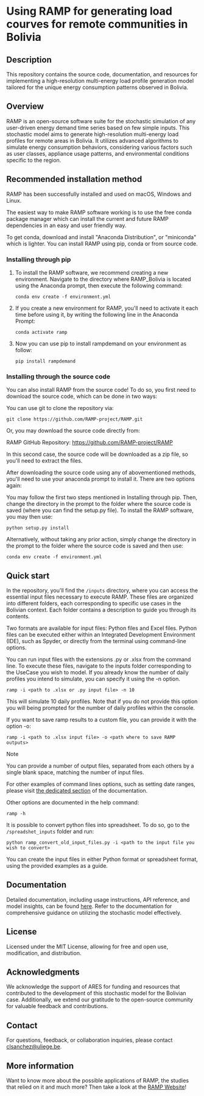 # Using RAMP for generating load courves for remote communities in Bolivia

## Description
This repository contains the source code, documentation, and resources for implementing a high-resolution multi-energy load profile generation model tailored for the unique energy consumption patterns observed in Bolivia.

## Overview
RAMP is an open-source software suite for the stochastic simulation of any user-driven energy demand time series based on few simple inputs.
This stochastic model aims to generate high-resolution multi-energy load profiles for remote areas in Bolivia. It utilizes advanced algorithms to simulate energy consumption behaviors, considering various factors such as user classes, appliance usage patterns, and environmental conditions specific to the region.


## Recommended installation method
RAMP has been successfully installed and used on macOS, Windows and Linux.

The easiest way to make RAMP software working is to use the free conda package manager which can install the current and future RAMP dependencies in an easy and user friendly way.

To get conda, download and install "Anaconda Distribution", or "miniconda" which is lighter. You can install RAMP using pip, conda or from source code.
### Installing through pip

1. To install the RAMP software, we recommend creating a new environment. Navigate to the directory where RAMP_Bolivia is located using the Anaconda prompt, then execute the following command:

    ``````
    conda env create -f environment.yml
    ``````
2. If you create a new environment for RAMP, you'll need to activate it each time before using it, by writing the following line in the Anaconda Prompt:
    ```
    conda activate ramp
    ```
3. Now you can use pip to install rampdemand on your environment as follow:

    ```
    pip install rampdemand
    ```
### Installing through the source code

You can also install RAMP from the source code! To do so, you first need to download the source code, which can be done in two ways:

You can use git to clone the repository via:

```
git clone https://github.com/RAMP-project/RAMP.git
```
    
Or, you may download the source code directly from:

RAMP GitHub Repository: https://github.com/RAMP-project/RAMP

In this second case, the source code will be downloaded as a zip file, so you'll need to extract the files.

After downloading the source code using any of abovementioned methods, you'll need to use your anaconda prompt to install it. There are two options again:

You may follow the first two steps mentioned in Installing through pip. Then, change the directory in the prompt to the folder where the source code is saved (where you can find the setup.py file). To install the RAMP software, you may then use:
```
python setup.py install
```

Alternatively, without taking any prior action, simply change the directory in the prompt to the folder where the source code is saved and then use:
```
conda env create -f environment.yml
```
## Quick start

In the repository, you'll find the ```/inputs``` directory, where you can access the essential input files necessary to execute RAMP. These files are organized into different folders, each corresponding to specific use cases in the Bolivian context. Each folder contains a description to guide you through its contents.

Two formats are available for input files: Python files and Excel files. Python files can be executed either within an Integrated Development Environment (IDE), such as Spyder, or directly from the terminal using command-line options.

You can run input files with the extensions .py or .xlsx from the command line. To execute these files, navigate to the inputs folder corresponding to the UseCase you wish to model. If you already know the number of daily profiles you intend to simulate, you can specify it using the -n option.
```
ramp -i <path to .xlsx or .py input file> -n 10
```
This will simulate 10 daily profiles. Note that if you do not provide this option you will being prompted for the number of daily profiles within the console.

If you want to save ramp results to a custom file, you can provide it with the option -o:

```
ramp -i <path to .xlsx input file> -o <path where to save RAMP outputs>
```
Note

You can provide a number of output files, separated from each others by a single blank space, matching the number of input files.

For other examples of command lines options, such as setting date ranges, please visit [the dedicated section](https://rampdemand.readthedocs.io/en/latest/examples/year_simulation/year_simulation.html#setting-date-range) of the documentation.


Other options are documented in the help command:
```
ramp -h
```
It is possible to convert python files into spreadsheet. To do so, go to the ```/spreadshet_inputs``` folder and run:

```
python ramp_convert_old_input_files.py -i <path to the input file you wish to convert>
```
You can create the input files in either Python format or spreadsheet format, using the provided examples as a guide.

## Documentation
Detailed documentation, including usage instructions, API reference, and model insights, can be found [here](https://rampdemand.readthedocs.io/en/latest/?badge=latest). Refer to the documentation for comprehensive guidance on utilizing the stochastic model effectively.

## License
Licensed under the MIT License, allowing for free and open use, modification, and distribution.

## Acknowledgments
We acknowledge the support of ARES for funding and resources that contributed to the development of this stochastic model for the Bolivian case. Additionally, we extend our gratitude to the open-source community for valuable feedback and contributions.

## Contact
For questions, feedback, or collaboration inquiries, please contact clsanchez@uliege.be.

## More information
Want to know more about the possible applications of RAMP, the studies that relied on it and much more? Then take a look at the [RAMP Website](https://rampdemand.org/)!

